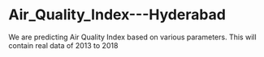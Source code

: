 # Air_Quality_Index---Hyderabad
We are predicting Air Quality Index based on various parameters.
This will contain real data of 2013 to 2018
